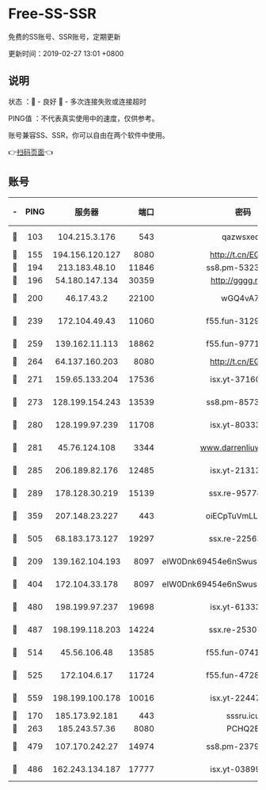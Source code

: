 # Free-SS-SSR

免费的SS账号、SSR账号，定期更新

更新时间：2019-02-27 13:01 +0800

## 说明

状态     ：🙂 - 良好 🙁 - 多次连接失败或连接超时

PING值   ：不代表真实使用中的速度，仅供参考。

账号兼容SS、SSR，你可以自由在两个软件中使用。

👉[扫码页面](https://liesauer.github.io/free-ss-ssr.github.io/)👈

## 账号

|-|PING|服务器|端口|密码|加密方式|区域|
|:----:|:----:|:-----:|-----:|:----:|:----:|:----:|
|🙂|103|104.215.3.176|543|qazwsxedc|aes-256-gcm|JP|
|🙂|155|194.156.120.127|8080|http://t.cn/EGJIyrl|rc4-md5|RU|
|🙂|194|213.183.48.10|11846|ss8.pm-53239933|rc4-md5|RU|
|🙂|196|54.180.147.134|30359|http://gggg.rocks|chacha20|KR|
|🙂|200|46.17.43.2|22100|wGQ4vA7D|aes-256-gcm|RU|
|🙂|239|172.104.49.43|11060|f55.fun-31295272|aes-256-cfb|SG|
|🙂|259|139.162.11.113|18862|f55.fun-97715829|aes-256-cfb|SG|
|🙂|264|64.137.160.203|8080|http://t.cn/EGJIyrl|rc4-md5|CA|
|🙂|271|159.65.133.204|17536|isx.yt-37160115|aes-256-cfb|SG|
|🙂|273|128.199.154.243|13539|ss8.pm-85739206|aes-256-cfb|SG|
|🙂|280|128.199.97.239|11708|isx.yt-80333804|aes-256-cfb|SG|
|🙂|281|45.76.124.108|3344|www.darrenliuwei.com|aes-256-cfb|AU|
|🙂|285|206.189.82.176|12485|isx.yt-21313452|aes-256-cfb|SG|
|🙂|289|178.128.30.219|15139|ssx.re-95778492|aes-256-cfb|SG|
|🙂|359|207.148.23.227|443|oiECpTuVmLLxk4Ts|aes-256-cfb|US|
|🙂|505|68.183.173.127|19297|ssx.re-22563235|aes-256-cfb|US|
|🙂|209|139.162.104.193|8097|eIW0Dnk69454e6nSwuspv9DmS201tQ0D|aes-256-cfb|JP|
|🙂|404|172.104.33.178|8097|eIW0Dnk69454e6nSwuspv9DmS201tQ0D|aes-256-cfb|SG|
|🙂|480|198.199.97.237|19698|isx.yt-61333820|aes-256-cfb|US|
|🙂|487|198.199.118.203|14224|ssx.re-25307472|aes-256-cfb|US|
|🙂|514|45.56.106.48|13585|f55.fun-07412512|aes-256-cfb|US|
|🙂|525|172.104.6.17|11724|f55.fun-47281040|aes-256-cfb|US|
|🙂|559|198.199.100.178|10016|isx.yt-22447811|aes-256-cfb|US|
|🙁|170|185.173.92.181|443|sssru.icu|rc4-md5|RU|
|🙁|263|185.243.57.36|8080|PCHQ2E|rc4-md5|US|
|🙁|479|107.170.242.27|14974|ss8.pm-23796497|aes-256-cfb|US|
|🙁|486|162.243.134.187|17777|isx.yt-03899620|aes-256-cfb|US|
